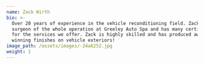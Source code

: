 ```yaml
---
name: Zack Wirth
bio: >-
  Over 20 years of experience in the vehicle reconditioning field. Zack is the
  surgeon of the whole operation at Greeley Auto Spa and has many certifications
  for the services we offer. Zack is highly skilled and has produced award
  winning finishes on vehicle exteriors!
image_path: /assets/images/-24a6252.jpg
weight: 1
---
```


